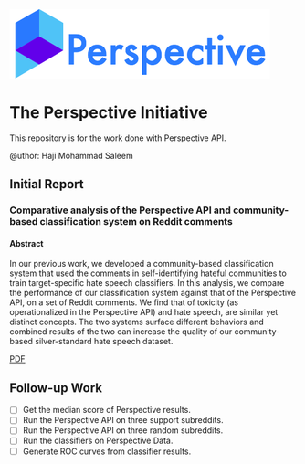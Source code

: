 ![Perspective](p_logo.png)

# The Perspective Initiative

This repository is for the work done with Perspective API.

@uthor: Haji Mohammad Saleem

## Initial Report

### Comparative analysis of the Perspective API and community-based classification system on Reddit comments

#### Abstract

In our previous work, we developed a community-based classification system that used the comments in self-identifying hateful communities to train target-specific hate speech classifiers. In this analysis, we compare the performance of our classification system against that of the Perspective API, on a set of Reddit comments. We find that of toxicity (as operationalized in the Perspective API) and hate speech, are similar yet distinct concepts. The two systems surface different behaviors and combined results of the two can increase the quality of our community-based silver-standard hate speech dataset.

[PDF](docs/Report.pdf)

## Follow-up Work

- [ ] Get the median score of Perspective results.
- [ ] Run the Perspective API on three support subreddits.
- [ ] Run the Perspective API on three random subreddits.
- [ ] Run the classifiers on Perspective Data.
- [ ] Generate ROC curves from classifier results.
